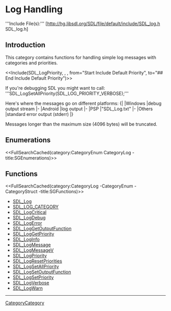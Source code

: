 # Log Handling

'''Include File(s):'''  [http://hg.libsdl.org/SDL/file/default/include/SDL_log.h SDL_log.h]


## Introduction

This category contains functions for handling simple log messages with categories and priorities.

<<Include(SDL_LogPriority, , , from="Start Include Default Priority", to="## End Include Default Priority")>>

If you're debugging SDL you might want to call:
 '''SDL_LogSetAllPriority(SDL_LOG_PRIORITY_VERBOSE);'''

Here's where the messages go on different platforms:
{|
|Windows
|debug output stream
|-
|Android
|log output
|-
|PSP
|"SDL_Log.txt"
|-
|Others
|standard error output (stderr)
|}

Messages longer than the maximum size (4096 bytes) will be truncated.


## Enumerations
<<FullSearchCached(category:CategoryEnum CategoryLog -title:SGEnumerations)>>

<!-- #Remove this line and the ## below to use this markup if it becomes relevant to this category -->
<!-- #== Structures == -->
<!-- #<<FullSearchCached(category:CategoryStruct CategoryLog -title:SGStructures)>> -->

## Functions
<<FullSearchCached(category:CategoryLog -CategoryEnum -CategoryStruct -title:SGFunctions)>>

<!-- BEGIN CATEGORY LIST -->
- [SDL_Log](SDL_Log)
- [SDL_LOG_CATEGORY](SDL_LOG_CATEGORY)
- [SDL_LogCritical](SDL_LogCritical)
- [SDL_LogDebug](SDL_LogDebug)
- [SDL_LogError](SDL_LogError)
- [SDL_LogGetOutputFunction](SDL_LogGetOutputFunction)
- [SDL_LogGetPriority](SDL_LogGetPriority)
- [SDL_LogInfo](SDL_LogInfo)
- [SDL_LogMessage](SDL_LogMessage)
- [SDL_LogMessageV](SDL_LogMessageV)
- [SDL_LogPriority](SDL_LogPriority)
- [SDL_LogResetPriorities](SDL_LogResetPriorities)
- [SDL_LogSetAllPriority](SDL_LogSetAllPriority)
- [SDL_LogSetOutputFunction](SDL_LogSetOutputFunction)
- [SDL_LogSetPriority](SDL_LogSetPriority)
- [SDL_LogVerbose](SDL_LogVerbose)
- [SDL_LogWarn](SDL_LogWarn)
<!-- END CATEGORY LIST -->

----
[CategoryCategory](CategoryCategory)

